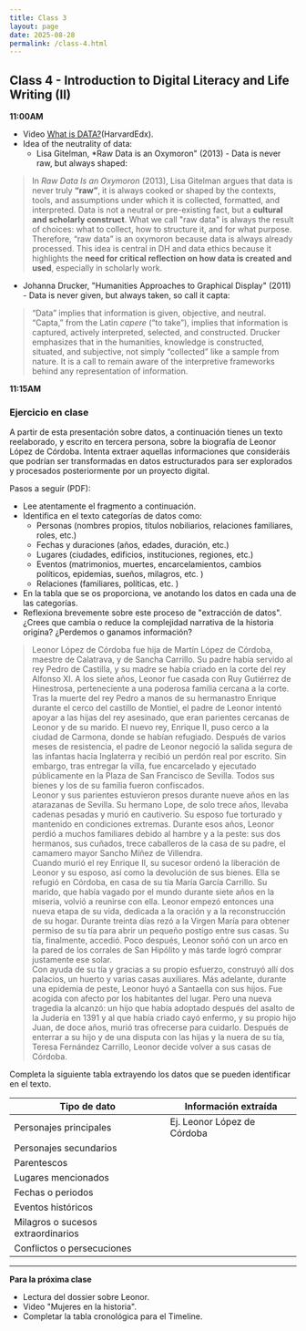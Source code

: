 ```yaml
---
title: Class 3
layout: page
date: 2025-08-28
permalink: /class-4.html
---
```

## Class 4 - Introduction to Digital Literacy and Life Writing (II)

**11:00AM**
- Video [What is DATA?](https://drive.google.com/drive/folders/1Jqp_42Q1pe0FVAAZA5pxW-lqY23dZD3A)(HarvardEdx).
- Idea of the neutrality of data:
   - Lisa Gitelman, *Raw Data is an Oxymoron" (2013) - Data is never raw, but always shaped: 

> In *Raw Data Is an Oxymoron* (2013), Lisa Gitelman argues that data is never truly **“raw”**, it is always cooked or shaped by the contexts, tools, and assumptions under which it is collected, formatted, and interpreted. Data is not a neutral or pre-existing fact, but a **cultural and scholarly construct**. What we call "raw data" is always the result of choices: what to collect, how to structure it, and for what purpose. Therefore, “raw data” is an oxymoron because data is always already processed. This idea is central in DH and data ethics because it highlights the **need for critical reflection on how data is created and used**, especially in scholarly work.
- Johanna Drucker, "Humanities Approaches to Graphical Display" (2011) - Data is never given, but always taken, so call it capta:

> “Data” implies that information is given, objective, and neutral. “Capta,” from the Latin *capere* (“to take”), implies that information is captured, actively interpreted, selected, and constructed. Drucker emphasizes that in the humanities, knowledge is constructed, situated, and subjective, not simply “collected” like a sample from nature. It is a call to remain aware of the interpretive frameworks behind any representation of information.

**11:15AM**

### Ejercicio en clase 

A partir de esta presentación sobre datos, a continuación tienes un texto reelaborado, y escrito en tercera persona, sobre la biografía de Leonor López de Córdoba. Intenta extraer aquellas informaciones que consideráis que podrían ser transformadas en datos estructurados para ser explorados y procesados posteriormente por un proyecto digital. 

Pasos a seguir (PDF): 

- Lee atentamente el fragmento a continuación. 
- Identifica en el texto categorías de datos como: 
    * Personas (nombres propios, títulos nobiliarios, relaciones familiares, roles, etc.)
    * Fechas y duraciones (años, edades, duración, etc.)
    * Lugares (ciudades, edificios, instituciones, regiones, etc.)
    * Eventos (matrimonios, muertes, encarcelamientos, cambios políticos, epidemias, sueños, milagros, etc. )
    * Relaciones (familiares, políticas, etc. )
- En la tabla que se os proporciona, ve anotando los datos en cada una de las categorías. 
- Reflexiona brevemente sobre este proceso de "extracción de datos". ¿Crees que cambia o reduce la complejidad narrativa de la historia origina? ¿Perdemos o ganamos información? 

> Leonor López de Córdoba fue hija de Martín López de Córdoba, maestre de Calatrava, y de Sancha Carrillo. Su padre había servido al rey Pedro de Castilla, y su madre se había criado en la corte del rey Alfonso XI. A los siete años, Leonor fue casada con Ruy Gutiérrez de Hinestrosa, perteneciente a una poderosa familia cercana a la corte.<br/> Tras la muerte del rey Pedro a manos de su hermanastro Enrique durante el cerco del castillo de Montiel, el padre de Leonor intentó apoyar a las hijas del rey asesinado, que eran parientes cercanas de Leonor y de su marido. El nuevo rey, Enrique II, puso cerco a la ciudad de Carmona, donde se habían refugiado. Después de varios meses de resistencia, el padre de Leonor negoció la salida segura de las infantas hacia Inglaterra y recibió un perdón real por escrito. Sin embargo, tras entregar la villa, fue encarcelado y ejecutado públicamente en la Plaza de San Francisco de Sevilla. Todos sus bienes y los de su familia fueron confiscados. <br/> Leonor y sus parientes estuvieron presos durante nueve años en las atarazanas de Sevilla. Su hermano Lope, de solo trece años, llevaba cadenas pesadas y murió en cautiverio. Su esposo fue torturado y mantenido en condiciones extremas. Durante esos años, Leonor perdió a muchos familiares debido al hambre y a la peste: sus dos hermanos, sus cuñados, trece caballeros de la casa de su padre, el camamero mayor Sancho Míñez de Villendra. <br/> Cuando murió el rey Enrique II, su sucesor ordenó la liberación de Leonor y su esposo, así como la devolución de sus bienes. Ella se refugió en Córdoba, en casa de su tía María García Carrillo. Su marido, que había vagado por el mundo durante siete años en la miseria, volvió a reunirse con ella. Leonor empezó entonces una nueva etapa de su vida, dedicada a la oración y a la reconstrucción de su hogar. Durante treinta días rezó a la Virgen María para obtener permiso de su tía para abrir un pequeño postigo entre sus casas. Su tía, finalmente, accedió. Poco después, Leonor soñó con un arco en la pared de los corrales de San Hipólito y más tarde logró comprar justamente ese solar. <br/> Con ayuda de su tía y gracias a su propio esfuerzo, construyó allí dos palacios, un huerto y varias casas auxiliares. Más adelante, durante una epidemia de peste, Leonor huyó a Santaella con sus hijos. Fue acogida con afecto por los habitantes del lugar. Pero una nueva tragedia la alcanzó: un hijo que había adoptado después del asalto de la Judería en 1391 y al que había criado cayó enfermo, y su propio hijo Juan, de doce años, murió tras ofrecerse para cuidarlo. Después de enterrar a su hijo y de una disputa con las hijas y la nuera de su tía, Teresa Fernández Carrillo, Leonor decide volver a sus casas de Córdoba.

Completa la siguiente tabla extrayendo los datos que se pueden identificar en el texto.

| Tipo de dato         | Información extraída                                             |
|----------------------|------------------------------------------------------------------|
| Personajes principales | Ej. Leonor López de Córdoba                                     |
| Personajes secundarios |                                                                  |
| Parentescos           |                                                                  |
| Lugares mencionados   |                                                                  |
| Fechas o periodos     |                                                                  |
| Eventos históricos    |                                                                  |
| Milagros o sucesos extraordinarios |                                                     |
| Conflictos o persecuciones |                                                            |

---

**Para la próxima clase**

- Lectura del dossier sobre Leonor.
- Video "Mujeres en la historia".
- Completar la tabla cronológica para el Timeline.  
